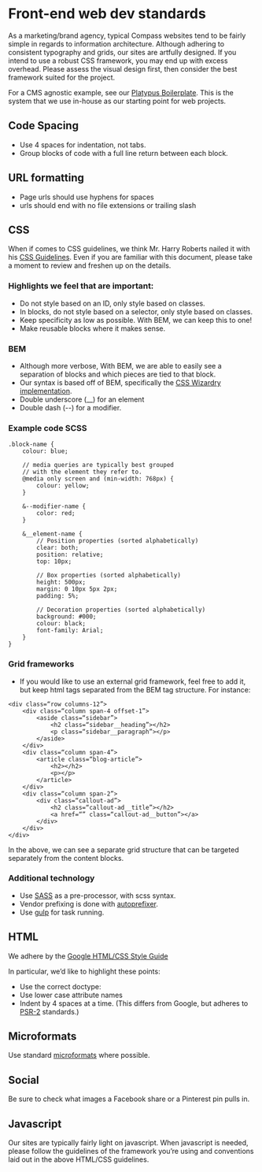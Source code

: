 # Front-end web dev standards

As a marketing/brand agency, typical Compass websites tend to be  fairly simple in regards to information architecture. Although adhering to consistent typography and grids, our sites are  artfully designed. If you intend to use a robust CSS framework, you may end up with excess overhead. Please assess the visual design first, then consider the best framework suited for the project.

For a CMS agnostic example, see our [Platypus Boilerplate](https://github.com/jeremydouglas/base-sass). This is the system that we use in-house as our starting point for web projects.

## Code Spacing
- Use 4 spaces for indentation, not tabs.
- Group blocks of code with a full line return between each block.

## URL formatting 
- Page urls should use hyphens for spaces
- urls should end with no file extensions or trailing slash

## CSS
When if comes to CSS guidelines, we think Mr. Harry Roberts nailed it with his [CSS Guidelines](http://cssguidelin.es). Even if you are familiar with this document, please take a moment to review and freshen up on the details.

### Highlights we feel that are important:
- Do not style based on an ID, only style based on classes.
- In blocks, do not style based on a selector, only style based on classes.
- Keep specificity as low as possible. With BEM, we can keep this to one!
- Make reusable blocks where it makes sense.

### BEM
- Although more verbose, With BEM, we are able to easily see a separation of blocks and which pieces are tied to that block.
- Our syntax is based off of BEM, specifically the [CSS Wizardry implementation](http://csswizardry.com/2013/01/mindbemding-getting-your-head-round-bem-syntax/).
- Double underscore (__) for an element 
- Double dash (--) for a modifier.


### Example code SCSS

    
    .block-name {
        colour: blue;

        // media queries are typically best grouped 
        // with the element they refer to.
        @media only screen and (min-width: 768px) {
            colour: yellow;
        }

        &--modifier-name {
            color: red;
        }

        &__element-name {
            // Position properties (sorted alphabetically)
            clear: both;
            position: relative;
            top: 10px;
    
            // Box properties (sorted alphabetically)
            height: 500px;
            margin: 0 10px 5px 2px;
            padding: 5%;
    
            // Decoration properties (sorted alphabetically)
            background: #000;
            colour: black;
            font-family: Arial;
        }
    }
   

### Grid frameworks
- If you would like to use an external grid framework, feel free to add it, but keep html tags separated from the BEM tag structure. For instance:

```
<div class=“row columns-12”>
    <div class=“column span-4 offset-1”>
        <aside class=“sidebar”>
            <h2 class=“sidebar__heading”></h2>
            <p class=“sidebar__paragraph”></p>
        </aside>
    </div>
    <div class=“column span-4”>
        <article class=“blog-article”>
            <h2></h2>
            <p></p>
        </article>
    </div>
    <div class=“column span-2”>
        <div class=“callout-ad”>
            <h2 class=“callout-ad__title”></h2>
            <a href=“” class=“callout-ad__button”></a>
        </div>
    </div>
</div>
```

In the above, we can see a separate grid structure that can be targeted separately from the content blocks.

### Additional technology
- Use [SASS](http://sass-lang.com/) as a pre-processor, with scss syntax.
- Vendor prefixing is done with [autoprefixer](https://github.com/ai/autoprefixer).
- Use [gulp](http://gulpjs.com) for task running.


## HTML

We adhere by the [Google HTML/CSS Style Guide](https://google.github.io/styleguide/htmlcssguide.xml) 

In particular, we’d like to highlight these points:

- Use the correct doctype: <!doctype html>
- Use lower case attribute names
- Indent by 4 spaces at a time. (This differs from Google, but adheres to [PSR-2](http://www.php-fig.org/psr/psr-2/) standards.)

## Microformats
Use standard [microformats](http://microformats.org/wiki/examples) where possible.

## Social
Be sure to check what images a Facebook share or a Pinterest pin pulls in.

## Javascript
Our sites are typically fairly light on javascript. When javascript is needed, please follow the guidelines of the framework you’re using and conventions laid out in the above HTML/CSS guidelines.
